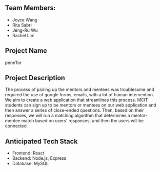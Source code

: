 ## Team Members:
* Joyce Wang
* Rita Sabri
* Jeng-Ru Wu
* Rachel Lim

## Project Name 
pennTor

## Project Description
The process of pairing up the mentors and mentees was troublesome and required the use of google forms, emails, with a lot of human intervention. 
We aim to create a web application that streamlines this process. MCIT students can sign up to be mentors or mentees on our web application and then answer a series of close-ended questions. Then, based on their responses, we will run a matching algorithm that determines a mentor-mentee match based on users' responses, and then the users will be connected.  

## Anticipated Tech Stack
* Frontend: React
* Backend: Node.js, Express
* Database: MySQL

